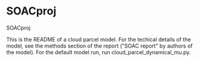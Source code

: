 # SOACproj
SOACproj

This is the README of a cloud parcel model. For the techical details of the model, see the methods section of the report ("SOAC report" by authors of the model). For the default model run, run cloud_parcel_dynamical_mu.py.
